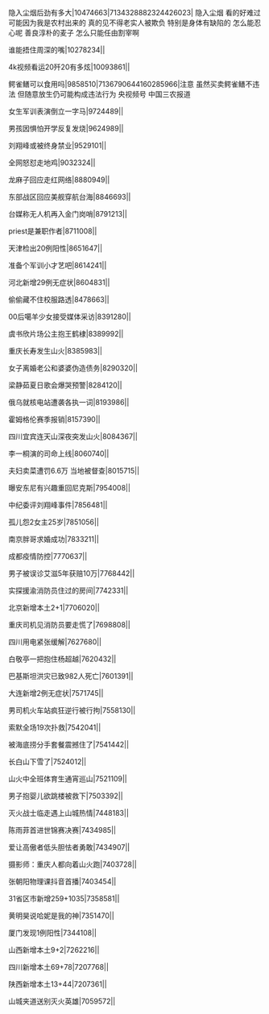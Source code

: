 隐入尘烟后劲有多大|10474663|7134328882324426023| 隐入尘烟 看的好难过 可能因为我是农村出来的 真的见不得老实人被欺负 特别是身体有缺陷的 怎么能忍心呢 善良淳朴的麦子 怎么只能任由割宰啊 

谁能捂住周深的嘴|10278234||

4k视频看运20歼20有多炫|10093861||

鳄雀鳝可以食用吗|9858510|7136790644160285966|注意 虽然买卖鳄雀鳝不违法 但随意放生仍可能构成违法行为  央视频号 中国三农报道 

女生军训表演倒立一字马|9724489||

男孩因惧怕开学反复发烧|9624989||

刘翔峰或被终身禁业|9529101||

全网怒怼走地鸡|9032324||

龙麻子回应走红网络|8880949||

东部战区回应美舰穿航台海|8846693||

台媒称无人机再入金门岗哨|8791213||

priest是兼职作者|8711008||

天津检出20例阳性|8651647||

准备个军训小才艺吧|8614241||

河北新增29例无症状|8604831||

偷偷藏不住校服路透|8478663||

00后噶羊少女接受媒体采访|8391280||

虞书欣片场公主抱王鹤棣|8389992||

重庆长寿发生山火|8385983||

女子离婚老公和婆婆伪造债务|8290320||

梁静茹夏日歌会爆哭预警|8284120||

俄乌就核电站遭袭各执一词|8193986||

霍姆格伦赛季报销|8157390||

四川宜宾连天山深夜突发山火|8084367||

李一桐演的司命上线|8060740||

夫妇卖菜遭罚6.6万 当地被督查|8015715||

曝安东尼有兴趣重回尼克斯|7954008||

中纪委评刘翔峰事件|7856481||

孤儿怨2女主25岁|7851056||

南京胖哥求婚成功|7833211||

成都疫情防控|7770637||

男子被误诊艾滋5年获赔10万|7768442||

实探援渝消防员住过的房间|7742331||

北京新增本土2+1|7706020||

重庆司机见消防员要走慌了|7698808||

四川用电紧张缓解|7627680||

白敬亭一把抱住杨超越|7620432||

巴基斯坦洪灾已致982人死亡|7601391||

大连新增2例无症状|7571745||

男司机火车站疯狂逆行被行拘|7558130||

索默全场19次扑救|7542041||

被海底捞分手套餐震撼住了|7541442||

长白山下雪了|7524012||

山火中全班体育生通宵巡山|7521109||

男子抱婴儿欲跳楼被救下|7503392||

灭火战士临走遇上山城热情|7448183||

陈雨菲首进世锦赛决赛|7434985||

爱让高傲者低头胆怯者勇敢|7434907||

摄影师：重庆人都向着山火跑|7403728||

张朝阳物理课抖音首播|7403454||

31省区市新增259+1035|7358581||

黄明昊说哈妮是我的神|7351470||

厦门发现1例阳性|7344108||

山西新增本土9+2|7262216||

四川新增本土69+78|7207768||

陕西新增本土13+44|7207361||

山城夹道送别灭火英雄|7059572||

